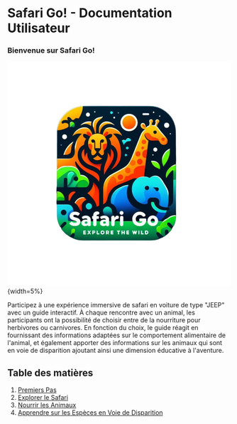 # Safari Go! - Documentation Utilisateur

### Bienvenue sur Safari Go!


![Alt Text](image/logo.png){width=5%}


Participez à une expérience immersive de safari en voiture de type "JEEP" avec un guide interactif. À chaque rencontre avec un animal, les participants ont la possibilité de choisir entre de la nourriture pour herbivores ou carnivores. En fonction du choix, le guide réagit en fournissant des informations adaptées sur le comportement alimentaire de l'animal, et également apporter des informations sur les animaux qui sont en voie de disparition ajoutant ainsi une dimension éducative à l'aventure.

## Table des matières
1. [Premiers Pas](#premiers-pas)
2. [Explorer le Safari](#explorer-le-safari)
3. [Nourrir les Animaux](#nourrir-les-animaux)
4. [Apprendre sur les Espèces en Voie de Disparition](#apprendre-sur-les-espèces-en-voie-de-disparition)
